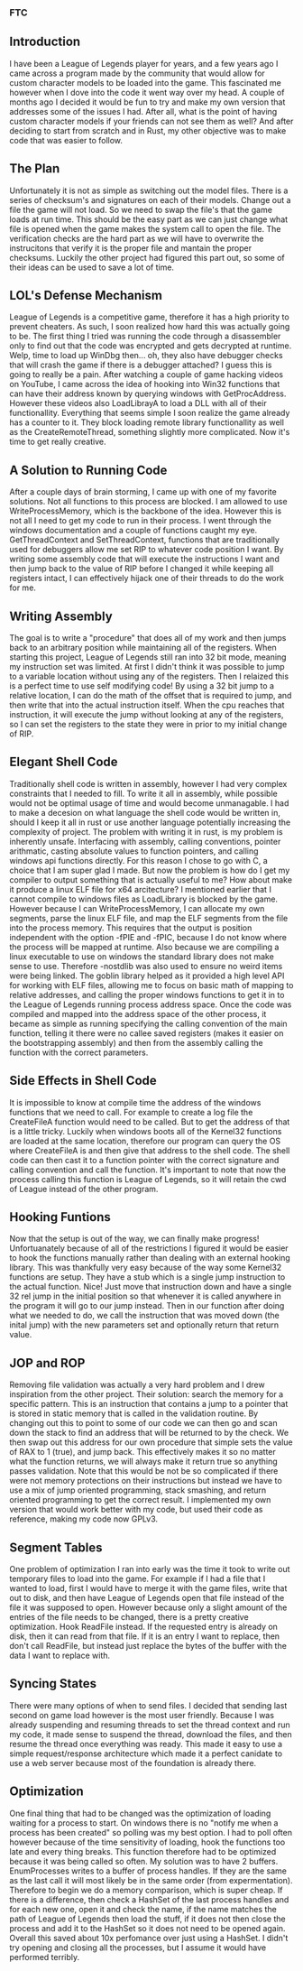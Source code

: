 ### FTC

## Introduction
I have been a League of Legends player for years, and a few years ago I came across a program
made by the community that would allow for custom character models to be loaded into the game. This fascinated me
however when I dove into the code it went way over my head. A couple of months ago I decided it would
be fun to try and make my own version that addresses some of the issues I had. After all, what is the point
of having custom character models if your friends can not see them as well? And after deciding to start from scratch
and in Rust, my other objective was to make code that was easier to follow.

## The Plan
Unfortunately it is not as simple as switching out the model files. There is a series of checksum's and signatures
on each of their models. Change out a file the game will not load. So we need to swap the file's that the game loads at run
time. This should be the easy part as we can just change what file is opened when the game makes the system call to open
the file. The verification checks are the hard part as we will have to overwrite the instrucitons that verify it is the
proper file and mantain the proper checksums. Luckily the other project had figured this part out, so some of their ideas
can be used to save a lot of time.

## LOL's Defense Mechanism
League of Legends is a competitive game, therefore it has a high priority to prevent cheaters. As such, I soon realized
how hard this was actually going to be. The first thing I tried was running the code through a disassembler only to find
out that the code was encrypted and gets decrypted at runtime. Welp, time to load up WinDbg then... oh, they also have
debugger checks that will crash the game if there is a debugger attached? I guess this is going to really be a pain.
After watching a couple of game hacking videos
on YouTube, I came across the idea of hooking into Win32 functions that can have their address known by querying windows
with GetProcAddress. However these videos also LoadLibrayA to load a DLL with all of their functionallity. Everything that
seems simple I soon realize the game already has a counter to it. They block loading remote library functionallity as well
as the CreateRemoteThread, something slightly more complicated. Now it's time to get really creative.

## A Solution to Running Code
After a couple days of brain storming, I came up with one of my favorite solutions. Not all functions to
this process are blocked. I am allowed to use WriteProcessMemory, which is the backbone of the idea. However this is
not all I need to get my code to run in their process. I went through the windows documentation and a couple
of functions caught my eye. GetThreadContext and SetThreadContext, functions that are traditionally used for debuggers
allow me set RIP to whatever code position I want. By writing some assembly code that will execute the instructions I want
and then jump back to the value of RIP before I changed it while keeping all registers intact, I can effectively hijack one
of their threads to do the work for me.

## Writing Assembly
The goal is to write a "procedure" that does all of my work and then jumps back to an arbitrary position while maintaining
all of the registers. When starting this project, League of Legends still ran into 32 bit mode, meaning my instruction set
was limited. At first I didn't think it was possible to jump to a variable location without using any of the registers. Then
I relaized this is a perfect time to use self modifying code! By using a 32 bit jump to a relative location, I can do the
math of the offset that is required to jump, and then write that into the actual instruction itself. When the cpu reaches that
instruction, it will execute the jump without looking at any of the registers, so I can set the registers to the state they
were in prior to my initial change of RIP.

## Elegant Shell Code
Traditionally shell code is written in assembly, however I had very complex constraints that I needed to fill. To write it 
all in assembly, while possible would not be optimal usage of time and would become unmanagable. I had to make a decesion
on what language the shell code would be written in, should I keep it all in rust or use another language potentially increasing
the complexity of project. The problem with writing it in rust, is my problem is inherently unsafe. Interfacing with assembly,
calling conventions, pointer arithmatic, casting absolute values to function pointers, and calling windows api functions directly.
For this reason I chose to go with C, a choice that I am super glad I made. But now the problem is how do I get my compiler to
output something that is actually useful to me? How about make it produce a linux ELF file for x64 arcitecture? I mentioned earlier
that I cannot compile to windows files as LoadLibrary is blocked by the game. However because I can WriteProcessMemory, I can
allocate my own segments, parse the linux ELF file, and map the ELF segments from the file into the process memory.
This requires that the output is position independent with the option -fPIE and -fPIC, because I do not know where the process will
be mapped at runtime. Also because we are compiling a linux executable to use on windows the standard library does not make sense to
use. Therefore -nostdlib was also used to ensure no weird items were being linked. The goblin library helped as it provided a high
level API for working with ELF files, allowing me to focus on basic math of mapping to relative addresses, and calling the proper
windows functions to get it in to the League of Legends running process address space. Once the code was compiled and mapped
into the address space of the other process, it became as simple as running specifying the calling convention of the main function,
telling it there were no callee saved registers (makes it easier on the bootstrapping assembly) and then from the assembly calling
the function with the correct parameters.

## Side Effects in Shell Code
It is impossible to know at compile time the address of the windows functions that we need to call. For example to create a log
file the CreateFileA function would need to be called. But to get the address of that is a little tricky. Luckily when windows
boots all of the Kernel32 functions are loaded at the same location, therefore our program can query the OS where CreateFileA
is and then give that address to the shell code. The shell code can then cast it to a function pointer with the correct signature
and calling convention and call the function. It's important to note that now the process calling this function is League of Legends,
so it will retain the cwd of League instead of the other program.

## Hooking Funtions
Now that the setup is out of the way, we can finally make progress! Unfortuanately because of all of the restrictions I figured
it would be easier to hook the functions manually rather than dealing with an external hooking library. This was thankfully
very easy because of the way some Kernel32 functions are setup. They have a stub which is a single jump instruction to the actual
function. Nice! Just move that instruction down and have a single 32 rel jump in the initial position so that whenever it is called
anywhere in the program it will go to our jump instead. Then in our function after doing what we needed to do, we call the instruction
that was moved down (the inital jump) with the new parameters set and optionally return that return value.

## JOP and ROP
Removing file validation was actually a very hard problem and I drew inspiration from the other project. Their solution: search the
memory for a specific pattern. This is an instruction that contains a jump to a pointer that is stored in static memory 
that is called in the validation routine. By changing out this to point to some of our code we can then go and scan down the stack to
find an address that will be returned to by the check. We then swap out this address for our own procedure that simple sets the value
of RAX to 1 (true), and jump back. This effectively makes it so no matter what the function returns, we will always make it return true
so anything passes validation. Note that this would be not be so complicated if there were not memory protections on their instructions
but instead we have to use a mix of jump oriented programming, stack smashing, and return oriented programming to get the correct result.
I implemented my own version that would work better with my code, but used their code as reference, making my code now GPLv3.

## Segment Tables
One problem of optimization I ran into early was the time it took to write out temporary files to load into the game. For example
if I had a file that I wanted to load, first I would have to merge it with the game files, write that out to disk, and then have
League of Legends open that file instead of the file it was supposed to open. However because only a slight amount of the entries
of the file needs to be changed, there is a pretty creative optimization. Hook ReadFile instead. If the requested entry is already
on disk, then it can read from that file. If it is an entry I want to replace, then don't call ReadFile, but instead just replace
the bytes of the buffer with the data I want to replace with.

## Syncing States
There were many options of when to send files. I decided that sending last second on game load however is the most user friendly.
Because I was already suspending and resuming threads to set the thread context and run my code, it made sense to suspend the thread,
download the files, and then resume the thread once everything was ready. This made it easy to use a simple request/response architecture
which made it a perfect canidate to use a web server because most of the foundation is already there.

## Optimization
One final thing that had to be changed was the optimization of loading waiting for a process to start. On
windows there is no "notify me when a process has been created" so polling was my best option. I had to
poll often however because of the time sensitivity of loading, hook the functions too late and every thing 
breaks. This function therefore had to be optimized because it was being called so often. My solution
was to have 2 buffers. EnumProcesses writes to a buffer of process handles. If they are the same as the last call it will most likely
be in the same order (from expermentation). Therefore to begin we do a memory comparison, which is super cheap. If there is a 
difference, then check a HashSet of the last process handles and for each new one, open it and check the name, if the name matches
the path of League of Legends then load the stuff, if it does not then close the process and add it to the HashSet so it does not
need to be opened again. Overall this saved about 10x perfomance over just using a HashSet. I didn't try opening and closing all
the processes, but I assume it would have performed terribly.


